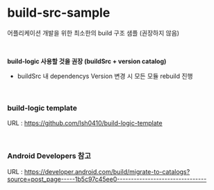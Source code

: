 # build-src-sample
어플리케이션 개발을 위한 최소한의 build 구조 샘플 (권장하지 않음)

</br>

**build-logic 사용할 것을 권장 (buildSrc + version catalog)**
- buildSrc 내 dependencys Version 변경 시 모든 모듈 rebuild 진행

</br>

### build-logic template
URL : <https://github.com/Ish0410/build-logic-template>

</br>

### Android Developers 참고
URL : <https://developer.android.com/build/migrate-to-catalogs?source=post_page-----1b5c97c45ee0-------------------------------->

